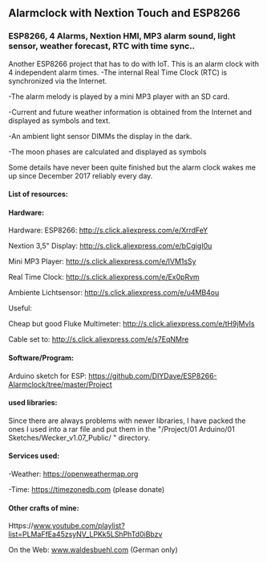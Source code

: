 ## Alarmclock with Nextion Touch and ESP8266


### ESP8266, 4 Alarms, Nextion HMI, MP3 alarm sound, light sensor, weather forecast, RTC with time sync..

Another ESP8266 project that has to do with IoT.
This is an alarm clock with 4 independent alarm times.
-The internal Real Time Clock (RTC) is synchronized via the Internet.

-The alarm melody is played by a mini MP3 player with an SD card.

-Current and future weather information is obtained from the Internet and displayed as symbols and text.

-An ambient light sensor DIMMs the display in the dark.

-The moon phases are calculated and displayed as symbols

Some details have never been quite finished but the alarm clock wakes me up since December 2017 reliably every day.

#### List of resources:

#### Hardware:
Hardware:
ESP8266:                     http://s.click.aliexpress.com/e/XrrdFeY

Nextion 3,5" Display:        http://s.click.aliexpress.com/e/bCgigI0u

Mini MP3 Player:             http://s.click.aliexpress.com/e/IVM1sSy

Real Time Clock:             http://s.click.aliexpress.com/e/Ex0pRvm

Ambiente Lichtsensor:        http://s.click.aliexpress.com/e/u4MB4ou

Useful:

Cheap but good Fluke Multimeter: http://s.click.aliexpress.com/e/tH9jMvIs

Cable set to:                 http://s.click.aliexpress.com/e/s7EqNMre


#### Software/Program:

Arduino sketch for ESP: https://github.com/DIYDave/ESP8266-Alarmclock/tree/master/Project

#### used libraries:
Since there are always problems with newer libraries, I have packed the ones I used into a rar file and put them in the "/Project/01 Arduino/01 Sketches/Wecker_v1.07_Public/
" directory.

#### Services used:
-Weather:     https://openweathermap.org

-Time:        https://timezonedb.com (please donate)

#### Other crafts of mine:

Https://www.youtube.com/playlist?list=PLMaFfEa45zsyNV_LPKk5LShPhTd0iBbzv

On the Web: 
www.waldesbuehl.com
(German only)
